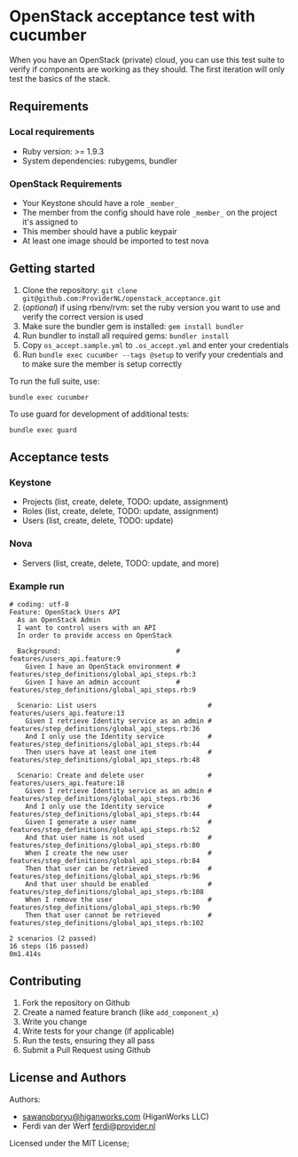 # OpenStack acceptance test with cucumber

When you have an OpenStack (private) cloud, you can use this test suite to verify if components are
working as they should. The first iteration will only test the basics of the stack.


## Requirements

### Local requirements
* Ruby version: >= 1.9.3
* System dependencies: rubygems, bundler

### OpenStack Requirements

* Your Keystone should have a role `_member_`
* The member from the config should have role `_member_` on the project it's assigned to
* This member should have a public keypair
* At least one image should be imported to test nova

## Getting started

1. Clone the repository: `git clone git@github.com:ProviderNL/openstack_acceptance.git`
2. (_optional_) if using rbenv/rvm: set the ruby version you want to use and verify the correct version is used
3. Make sure the bundler gem is installed: `gem install bundler`
4. Run bundler to install all required gems: `bundler install`
5. Copy `os_accept.sample.yml` to `.os_accept.yml` and enter your credentials
6. Run `bundle exec cucumber --tags @setup` to verify your credentials and to make sure the member is setup correctly

To run the full suite, use:

    bundle exec cucumber

To use guard for development of additional tests:

    bundle exec guard


## Acceptance tests

### Keystone
* Projects (list, create, delete, TODO: update, assignment)
* Roles (list, create, delete, TODO: update, assignment)
* Users (list, create, delete, TODO: update)

### Nova
* Servers (list, create, delete, TODO: update, and more)

### Example run
```
# coding: utf-8
Feature: OpenStack Users API
  As an OpenStack Admin
  I want to control users with an API
  In order to provide access on OpenStack

  Background:                             # features/users_api.feature:9
    Given I have an OpenStack environment # features/step_definitions/global_api_steps.rb:3
    Given I have an admin account         # features/step_definitions/global_api_steps.rb:9

  Scenario: List users                            # features/users_api.feature:13
    Given I retrieve Identity service as an admin # features/step_definitions/global_api_steps.rb:36
    And I only use the Identity service           # features/step_definitions/global_api_steps.rb:44
    Then users have at least one item             # features/step_definitions/global_api_steps.rb:48

  Scenario: Create and delete user                # features/users_api.feature:18
    Given I retrieve Identity service as an admin # features/step_definitions/global_api_steps.rb:36
    And I only use the Identity service           # features/step_definitions/global_api_steps.rb:44
    Given I generate a user name                  # features/step_definitions/global_api_steps.rb:52
    And that user name is not used                # features/step_definitions/global_api_steps.rb:80
    When I create the new user                    # features/step_definitions/global_api_steps.rb:84
    Then that user can be retrieved               # features/step_definitions/global_api_steps.rb:96
    And that user should be enabled               # features/step_definitions/global_api_steps.rb:108
    When I remove the user                        # features/step_definitions/global_api_steps.rb:90
    Then that user cannot be retrieved            # features/step_definitions/global_api_steps.rb:102

2 scenarios (2 passed)
16 steps (16 passed)
0m1.414s
```

Contributing
------------

1. Fork the repository on Github
2. Create a named feature branch (like `add_component_x`)
3. Write you change
4. Write tests for your change (if applicable)
5. Run the tests, ensuring they all pass
6. Submit a Pull Request using Github

License and Authors
-------------------
Authors:
- sawanoboryu@higanworks.com (HiganWorks LLC)
- Ferdi van der Werf <ferdi@provider.nl>

Licensed under the MIT License;
